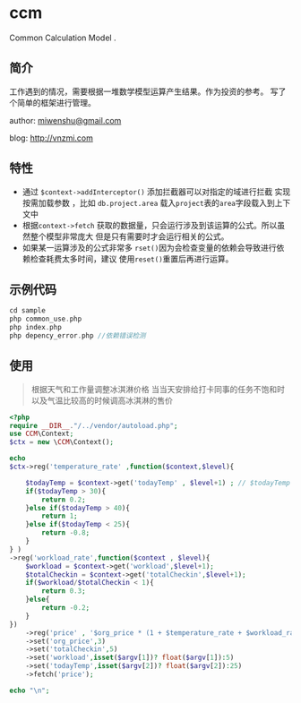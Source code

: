 # ccm
Common Calculation Model  . 

## 简介
工作遇到的情况，需要根据一堆数学模型运算产生结果。作为投资的参考。
写了个简单的框架进行管理。

author: miwenshu@gmail.com

blog: http://vnzmi.com

## 特性

- 通过 ```$context->addInterceptor()``` 添加拦截器可以对指定的域进行拦截
实现按需加载参数 ，比如  ```db.project.area``` 载入```project```表的```area```字段载入到上下文中
- 根据```context->fetch``` 获取的数据量，只会运行涉及到该运算的公式。所以虽然整个模型非常庞大
但是只有需要时才会运行相关的公式。
- 如果某一运算涉及的公式非常多 ```rset()```因为会检查变量的依赖会导致进行依赖检查耗费太多时间，建议
使用```reset()```重置后再进行运算。

## 示例代码

```php
cd sample
php common_use.php
php index.php 
php depency_error.php //依赖错误检测
```

## 使用

> 根据天气和工作量调整冰淇淋价格
> 当当天安排给打卡同事的任务不饱和时以及气温比较高的时候调高冰淇淋的售价

```php
<?php
require __DIR__."/../vendor/autoload.php";
use CCM\Context;
$ctx = new \CCM\Context();

echo 
$ctx->reg('temperature_rate' ,function($context,$level){

    $todayTemp = $context->get('todayTemp' , $level+1) ; // $todayTemp = fget('http://cnweathor.com/getToday')
    if($todayTemp > 30){
        return 0.2;
    }else if($todayTemp > 40){
        return 1;
    }else if($todayTemp < 25){
        return -0.8;
    }
} )
->reg('workload_rate',function($context , $level){
    $workload = $context->get('workload',$level+1);
    $totalCheckin = $context->get('totalCheckin',$level+1);
    if($workload/$totalCheckin < 1){
        return 0.3;
    }else{
        return -0.2;
    }
})
    ->reg('price' , '$org_price * (1 + $temperature_rate + $workload_rate)')
    ->set('org_price',3)
    ->set('totalCheckin',5)
    ->set('workload',isset($argv[1])? float($argv[1]):5)
    ->set('todayTemp',isset($argv[2])? float($argv[2]):25)
    ->fetch('price');

echo "\n";

```